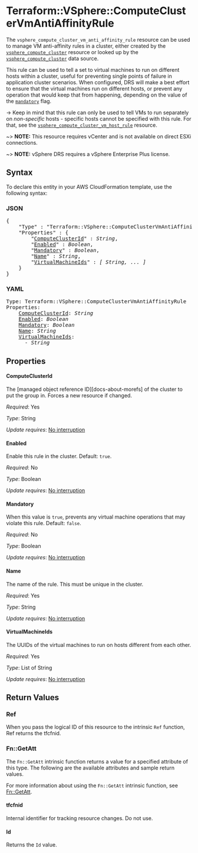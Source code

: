 # Terraform::VSphere::ComputeClusterVmAntiAffinityRule

The `vsphere_compute_cluster_vm_anti_affinity_rule` resource can be used to
manage VM anti-affinity rules in a cluster, either created by the
[`vsphere_compute_cluster`][tf-vsphere-cluster-resource] resource or looked up
by the [`vsphere_compute_cluster`][tf-vsphere-cluster-data-source] data source.

[tf-vsphere-cluster-resource]: /docs/providers/vsphere/r/compute_cluster.html
[tf-vsphere-cluster-data-source]: /docs/providers/vsphere/d/compute_cluster.html

This rule can be used to tell a set to virtual machines to run on different
hosts within a cluster, useful for preventing single points of failure in
application cluster scenarios. When configured, DRS will make a best effort to
ensure that the virtual machines run on different hosts, or prevent any
operation that would keep that from happening, depending on the value of the
[`mandatory`](#mandatory) flag.

-> Keep in mind that this rule can only be used to tell VMs to run separately
on _non-specific_ hosts - specific hosts cannot be specified with this rule.
For that, see the
[`vsphere_compute_cluster_vm_host_rule`][tf-vsphere-cluster-vm-host-rule-resource]
resource.

[tf-vsphere-cluster-vm-host-rule-resource]: /docs/providers/vsphere/r/compute_cluster_vm_host_rule.html

~> **NOTE:** This resource requires vCenter and is not available on direct ESXi
connections.

~> **NOTE:** vSphere DRS requires a vSphere Enterprise Plus license.

## Syntax

To declare this entity in your AWS CloudFormation template, use the following syntax:

### JSON

<pre>
{
    "Type" : "Terraform::VSphere::ComputeClusterVmAntiAffinityRule",
    "Properties" : {
        "<a href="#computeclusterid" title="ComputeClusterId">ComputeClusterId</a>" : <i>String</i>,
        "<a href="#enabled" title="Enabled">Enabled</a>" : <i>Boolean</i>,
        "<a href="#mandatory" title="Mandatory">Mandatory</a>" : <i>Boolean</i>,
        "<a href="#name" title="Name">Name</a>" : <i>String</i>,
        "<a href="#virtualmachineids" title="VirtualMachineIds">VirtualMachineIds</a>" : <i>[ String, ... ]</i>
    }
}
</pre>

### YAML

<pre>
Type: Terraform::VSphere::ComputeClusterVmAntiAffinityRule
Properties:
    <a href="#computeclusterid" title="ComputeClusterId">ComputeClusterId</a>: <i>String</i>
    <a href="#enabled" title="Enabled">Enabled</a>: <i>Boolean</i>
    <a href="#mandatory" title="Mandatory">Mandatory</a>: <i>Boolean</i>
    <a href="#name" title="Name">Name</a>: <i>String</i>
    <a href="#virtualmachineids" title="VirtualMachineIds">VirtualMachineIds</a>: <i>
      - String</i>
</pre>

## Properties

#### ComputeClusterId

The [managed object reference
ID][docs-about-morefs] of the cluster to put the group in.  Forces a new
resource if changed.

_Required_: Yes

_Type_: String

_Update requires_: [No interruption](https://docs.aws.amazon.com/AWSCloudFormation/latest/UserGuide/using-cfn-updating-stacks-update-behaviors.html#update-no-interrupt)

#### Enabled

Enable this rule in the cluster. Default: `true`.

_Required_: No

_Type_: Boolean

_Update requires_: [No interruption](https://docs.aws.amazon.com/AWSCloudFormation/latest/UserGuide/using-cfn-updating-stacks-update-behaviors.html#update-no-interrupt)

#### Mandatory

When this value is `true`, prevents any virtual
machine operations that may violate this rule. Default: `false`.

_Required_: No

_Type_: Boolean

_Update requires_: [No interruption](https://docs.aws.amazon.com/AWSCloudFormation/latest/UserGuide/using-cfn-updating-stacks-update-behaviors.html#update-no-interrupt)

#### Name

The name of the rule. This must be unique in the cluster.

_Required_: Yes

_Type_: String

_Update requires_: [No interruption](https://docs.aws.amazon.com/AWSCloudFormation/latest/UserGuide/using-cfn-updating-stacks-update-behaviors.html#update-no-interrupt)

#### VirtualMachineIds

The UUIDs of the virtual machines to run
on hosts different from each other.

_Required_: Yes

_Type_: List of String

_Update requires_: [No interruption](https://docs.aws.amazon.com/AWSCloudFormation/latest/UserGuide/using-cfn-updating-stacks-update-behaviors.html#update-no-interrupt)

## Return Values

### Ref

When you pass the logical ID of this resource to the intrinsic `Ref` function, Ref returns the tfcfnid.

### Fn::GetAtt

The `Fn::GetAtt` intrinsic function returns a value for a specified attribute of this type. The following are the available attributes and sample return values.

For more information about using the `Fn::GetAtt` intrinsic function, see [Fn::GetAtt](https://docs.aws.amazon.com/AWSCloudFormation/latest/UserGuide/intrinsic-function-reference-getatt.html).

#### tfcfnid

Internal identifier for tracking resource changes. Do not use.

#### Id

Returns the <code>Id</code> value.


